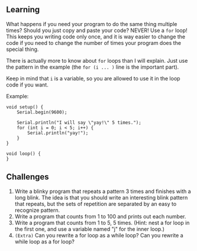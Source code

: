 ## Learning
What happens if you need your program to do the same thing multiple times?
Should you just copy and paste your code? NEVER! Use a `for` loop! This
keeps you writing code only once, and it is way easier to change the code
if you need to change the number of times your program does the special
thing.

There is actually more to know about `for` loops than I will explain. Just
use the pattern in the example (the `for (i ... )` line is the important
part).

Keep in mind that `i` is a variable, so you are allowed to use it in the loop
code if you want.

Example:
```
void setup() {
    Serial.begin(9600);

    Serial.println("I will say \"yay!\" 5 times.");
    for (int i = 0; i < 5; i++) {
        Serial.println("yay!");
    }
}

void loop() {
}
```

## Challenges
1. Write a blinky program that repeats a pattern 3 times and finishes with
   a long blink. The idea is that you should write an interesting blink
   pattern that repeats, but the sets of repetition are separated by an
   easy to recognize pattern.
2. Write a program that counts from 1 to 100 and prints out each number.
3. Write a program that counts from 1 to 5, 5 times. (Hint: nest a for loop
   in the first one, and use a variable named "j" for the inner loop.)
4. `(Extra)` Can you rewrite a for loop as a while loop? Can you rewrite a while
   loop as a for loop?
